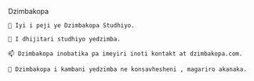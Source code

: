 Dzimbakopa

    🌱 Iyi i peji ye Dzimbakopa Studhiyo.

    🌱 I dhijitari studhiyo yedzimba.

    📫 Dzimbakopa inobatika pa imeyiri inoti kontakt at dzimbakopa.com.

    🌱 Dzimbakopa i kambani yedzimba ne konsavhesheni , magariro akanaka.
